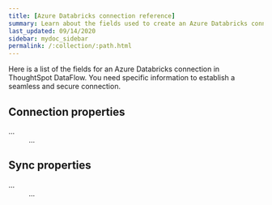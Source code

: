 ```yaml
---
title: [Azure Databricks connection reference]
summary: Learn about the fields used to create an Azure Databricks connection with ThoughtSpot DataFlow.
last_updated: 09/14/2020
sidebar: mydoc_sidebar
permalink: /:collection/:path.html
---
```


Here is a list of the fields for an Azure Databricks connection in ThoughtSpot DataFlow. You need specific information to establish a seamless and secure connection.

## Connection properties

<dl id="dataflow-azure-databricks-connection-properties">
<dlentry><dt>...</dt><dd>...</dd></dlentry></dl>

## Sync properties

<dl id="dataflow-azure-databricks-sync-properties">
<dlentry><dt>...</dt><dd>...</dd></dlentry></dl>
